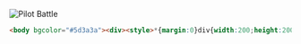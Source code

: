 ![Pilot Battle](https://cssbattle.dev/targets/1.png)
```html
<body bgcolor="#5d3a3a"><div><style>*{margin:0}div{width:200;height:200;background:#b5e0ba;}
